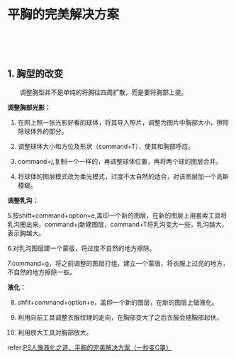 # 平胸的完美解决方案

<br>
<br>
<br>

## 1. 胸型的改变

&emsp;&emsp;调整胸型并不是单纯的将胸往四周扩散，而是要将胸部上提。

**调整胸部光影：**

1. 在网上照一张光影好看的球体，将其导入照片，调整为图片中胸部大小，擦除除球体外的部分。

2. 调整球体大小和方位及形状（command+T），使其和胸部呼应。

3. command+j,复制一个一样的，再调整球体位置，再将两个球的图层合并。

4. 将球体的图层模式改为柔光模式，过度不太自然的适合，对该图层加一个高斯模糊。

**调整乳沟：**

5.按shift+command+option+e,盖印一个新的图层，在新的图层上用套索工具将乳沟圈出来，command+j新建图层，command+T将乳沟变大一些，乳沟越大，表示胸越大。

6.对乳沟图层建一个蒙版，将过度不自然的地方擦除。

7.command+g，将之前调整的图层打组，建立一个蒙版，将衣服上过亮的地方，不自然的地方擦除一些。

**液化：**

8. shfit+command+option+e，盖印一个新的图层，在新的图层上做液化。

9. 利用向前工具调整衣服纹理的走向，在胸部变大了之后衣服会随胸部起伏。

10. 利用放大工具对胸部放大。


refer:[PS人像液化之道，平胸的完美解决方案（一秒变C罩）](https://weibo.com/5173441544/ECxDSdd88?from=page_1005055173441544_profile&wvr=6&mod=weibotime&type=comment&display=0&retcode=6102)







